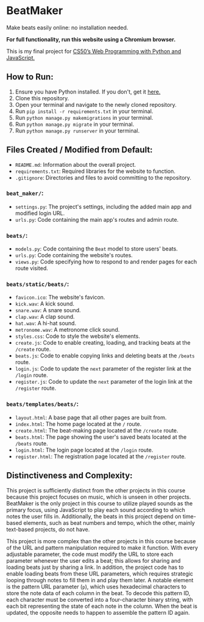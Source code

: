 # BeatMaker
Make beats easily online: no installation needed.

**For full functionality, run this website using a Chromium browser.**

This is my final project for [CS50’s Web Programming with Python and JavaScript.](https://cs50.harvard.edu/web/)


## How to Run:
1. Ensure you have Python installed. If you don't, get it [here.](https://www.python.org/downloads/)
2. Clone this repository.
3. Open your terminal and navigate to the newly cloned repository.
4. Run `pip install -r requirements.txt` in your terminal.
5. Run `python manage.py makemigrations` in your terminal.
6. Run `python manage.py migrate` in your terminal.
7. Run `python manage.py runserver` in your terminal.


## Files Created / Modified from Default:
- `README.md`: Information about the overall project.
- `requirements.txt`: Required libraries for the website to function.
- `.gitignore`: Directories and files to avoid committing to the repository.

### `beat_maker/`:
- `settings.py`: The project's settings, including the added main app and modified login URL.
- `urls.py`: Code containing the main app's routes and admin route.

### `beats/`:
- `models.py`: Code containing the `Beat` model to store users' beats.
- `urls.py`: Code containing the website's routes.
- `views.py`: Code specifying how to respond to and render pages for each route visited.


### `beats/static/beats/`:
- `favicon.ico`: The website's favicon.
- `kick.wav`: A kick sound.
- `snare.wav`: A snare sound.
- `clap.wav`: A clap sound.
- `hat.wav`: A hi-hat sound.
- `metronome.wav`: A metronome click sound.
- `styles.css`: Code to style the website's elements.
- `create.js`: Code to enable creating, loading, and tracking beats at the `/create` route.
- `beats.js`: Code to enable copying links and deleting beats at the `/beats` route.
- `login.js`: Code to update the `next` parameter of the register link at the `/login` route.
- `register.js`: Code to update the `next` parameter of the login link at the `/register` route.

### `beats/templates/beats/`:
- `layout.html`: A base page that all other pages are built from.
- `index.html`: The home page located at the `/` route.
- `create.html`: The beat-making page located at the `/create` route.
- `beats.html`: The page showing the user's saved beats located at the `/beats` route.
- `login.html`: The login page located at the `/login` route.
- `register.html`: The registration page located at the `/register` route.


## Distinctiveness and Complexity:
This project is sufficiently distinct from the other projects in this course because this project focuses on music, which is unseen in other projects. BeatMaker is the only project in this course to utilize played sounds as the primary focus, using JavaScript to play each sound according to which notes the user fills in. Additionally, the beats in this project depend on time-based elements, such as beat numbers and tempo, which the other, mainly text-based projects, do not have.

This project is more complex than the other projects in this course because of the URL and pattern manipulation required to make it function. With every adjustable parameter, the code must modify the URL to store each parameter whenever the user edits a beat; this allows for sharing and loading beats just by sharing a link. In addition, the project code has to enable loading beats from these URL parameters, which requires strategic looping through notes to fill them in and play them later. A notable element is the pattern URL parameter (`p`), which uses hexadecimal characters to store the note data of each column in the beat. To decode this pattern ID, each character must be converted into a four-character binary string, with each bit representing the state of each note in the column. When the beat is updated, the opposite needs to happen to assemble the pattern ID again.
